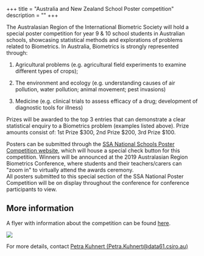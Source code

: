 +++
title = "Australia and New Zealand School Poster competition"
description = ""
+++


The Australasian Region of the International Biometric Society will hold a special poster competition for year 9 & 10 school students in Australian schools, showcasing statistical methods and explorations of problems related to Biometrics.  In Australia, Biometrics is strongly represented through:

1. Agricultural problems (e.g. agricultural field experiments to examine different types of crops);  

2. The environment and ecology (e.g. understanding causes of air pollution, water pollution; animal movement; pest invasions)  

3. Medicine (e.g. clinical trials to assess efficacy of a drug; development of diagnostic tools for illness)


Prizes will be awarded to the top 3 entries that can demonstrate a clear statistical enquiry to a Biometrics problem (examples listed above).  Prize amounts consist of:  1st Prize $300, 2nd Prize $200, 3rd Prize $100.  

Posters can be submitted through the [SSA National Schools Poster Competition website](https://www.ssaipostercomp.info/schools/), which will house a special check button for this competition. Winners will be announced at the 2019 Australasian Region Biometrics Conference, where students and their teachers/carers can "zoom in" to virtually attend the awards ceremony.  
All posters submitted to this special section of the SSA National Poster Competition will be on display throughout the conference for conference participants to view.

## More information

A flyer with information about the competition can be found [here](https://ausbiometric2019.org/data/School_Poster_Flyer.pdf).


<a href="https://ausbiometric2019.org/data/School_Poster_Flyer.pdf" >
<img class="media-image" src="../data/School_Poster_Flyer.jpg">
</a>


For more details, contact [Petra Kuhnert (Petra.Kuhnert@data61.csiro.au)](mailto:Petra.Kuhnert@data61.csiro.au)

